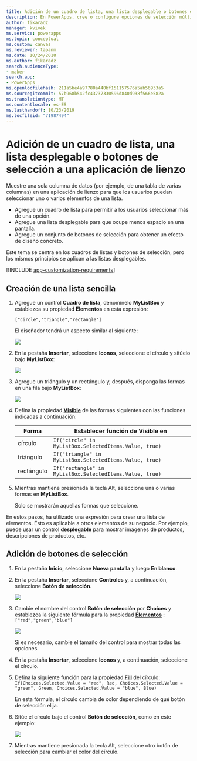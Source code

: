 ```yaml
---
title: Adición de un cuadro de lista, una lista desplegable o botones de selección a una aplicación de lienzo | Microsoft Docs
description: En PowerApps, cree o configure opciones de selección múltiple en una aplicación de lienzo.
author: fikaradz
manager: kvivek
ms.service: powerapps
ms.topic: conceptual
ms.custom: canvas
ms.reviewer: tapanm
ms.date: 10/24/2018
ms.author: fikaradz
search.audienceType:
- maker
search.app:
- PowerApps
ms.openlocfilehash: 211a5be4a97780a440bf151157576a5ab56933a5
ms.sourcegitcommit: 57b968b542fc43737330596d840d938f566e582a
ms.translationtype: MT
ms.contentlocale: es-ES
ms.lasthandoff: 10/23/2019
ms.locfileid: "71987494"
---
```

# <a name="add-a-list-box-a-drop-down-list-or-radio-buttons-to-a-canvas-app"></a>Adición de un cuadro de lista, una lista desplegable o botones de selección a una aplicación de lienzo

Muestre una sola columna de datos (por ejemplo, de una tabla de varias columnas) en una aplicación de lienzo para que los usuarios puedan seleccionar uno o varios elementos de una lista.

- Agregue un cuadro de lista para permitir a los usuarios seleccionar más de una opción.
- Agregue una lista desplegable para que ocupe menos espacio en una pantalla.
- Agregue un conjunto de botones de selección para obtener un efecto de diseño concreto.

Este tema se centra en los cuadros de listas y botones de selección, pero los mismos principios se aplican a las listas desplegables.

[!INCLUDE [app-customization-requirements](../../includes/app-customization-requirements.md)]

## <a name="create-a-simple-list"></a>Creación de una lista sencilla

1. Agregue un control **Cuadro de lista**, denomínelo **MyListBox** y establezca su propiedad **Elementos** en esta expresión:

    ```["circle","triangle","rectangle"]```  <br/>

    El diseñador tendrá un aspecto similar al siguiente:

    ![][4]

4. En la pestaña **Insertar**, seleccione **Iconos**, seleccione el círculo y sitúelo bajo **MyListBox**:

    ![][5]  

5. Agregue un triángulo y un rectángulo y, después, disponga las formas en una fila bajo **MyListBox**:

    ![][6]  

6. Defina la propiedad **[Visible](controls/properties-core.md)** de las formas siguientes con las funciones indicadas a continuación:  

   | Forma | Establecer función de Visible en |
   | --- | --- |
   | círculo |```If("circle" in MyListBox.SelectedItems.Value, true)``` |
   | triángulo |```If("triangle" in MyListBox.SelectedItems.Value, true)``` |
   | rectángulo |```If("rectangle" in MyListBox.SelectedItems.Value, true)``` |

7. Mientras mantiene presionada la tecla Alt, seleccione una o varias formas en **MyListBox**.

    Solo se mostrarán aquellas formas que seleccione.

En estos pasos, ha utilizado una expresión para crear una lista de elementos. Esto es aplicable a otros elementos de su negocio. Por ejemplo, puede usar un control **desplegable** para mostrar imágenes de productos, descripciones de productos, etc.

## <a name="add-radio-buttons"></a>Adición de botones de selección
1. En la pestaña **Inicio**, seleccione **Nueva pantalla** y luego **En blanco**.

2. En la pestaña **Insertar**, seleccione **Controles** y, a continuación, seleccione **Botón de selección**.

    ![][10]  

3. Cambie el nombre del control **Botón de selección** por **Choices** y establezca la siguiente fórmula para la propiedad **[Elementos](controls/properties-core.md)** :  
   ```["red","green","blue"]```  <br/>

    ![][12]  

    Si es necesario, cambie el tamaño del control para mostrar todas las opciones.

4. En la pestaña **Insertar**, seleccione **Iconos** y, a continuación, seleccione el círculo.

5. Defina la siguiente función para la propiedad **[Fill](controls/properties-color-border.md)** del círculo:  
   ```If(Choices.Selected.Value = "red", Red, Choices.Selected.Value = "green", Green, Choices.Selected.Value = "blue", Blue)```  

    En esta fórmula, el círculo cambia de color dependiendo de qué botón de selección elija.

6. Sitúe el círculo bajo el control **Botón de selección**, como en este ejemplo:

    ![][14]  

7. Mientras mantiene presionada la tecla Alt, seleccione otro botón de selección para cambiar el color del círculo.

[1]: ./media/add-list-box-drop-down-list-radio-button/preview.png
[2]: ./media/add-list-box-drop-down-list-radio-button/listbox.png
[3]: ./media/add-list-box-drop-down-list-radio-button/renamelistbox.png
[4]: ./media/add-list-box-drop-down-list-radio-button/itemslistbox.png
[5]: ./media/add-list-box-drop-down-list-radio-button/circle.png
[6]: ./media/add-list-box-drop-down-list-radio-button/allshapes.png
[10]: ./media/add-list-box-drop-down-list-radio-button/radiobutton.png
[12]: ./media/add-list-box-drop-down-list-radio-button/itemsradio.png
[14]: ./media/add-list-box-drop-down-list-radio-button/radiocircle.png
[15]: ./media/add-list-box-drop-down-list-radio-button/dropdown.png
